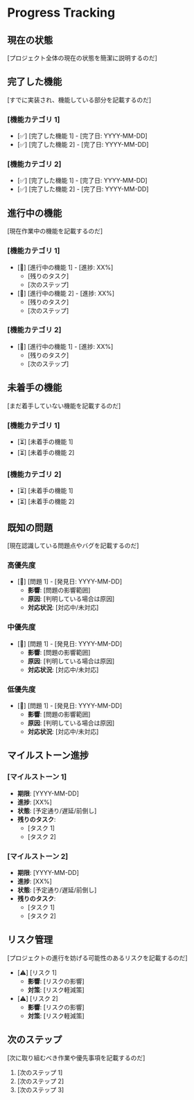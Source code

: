 # Progress Tracking

## 現在の状態

[プロジェクト全体の現在の状態を簡潔に説明するのだ]

## 完了した機能

[すでに実装され、機能している部分を記載するのだ]

### [機能カテゴリ 1]

- [✅] [完了した機能 1] - [完了日: YYYY-MM-DD]
- [✅] [完了した機能 2] - [完了日: YYYY-MM-DD]

### [機能カテゴリ 2]

- [✅] [完了した機能 1] - [完了日: YYYY-MM-DD]
- [✅] [完了した機能 2] - [完了日: YYYY-MM-DD]

## 進行中の機能

[現在作業中の機能を記載するのだ]

### [機能カテゴリ 1]

- [🔄] [進行中の機能 1] - [進捗: XX%]
  - [残りのタスク]
  - [次のステップ]
- [🔄] [進行中の機能 2] - [進捗: XX%]
  - [残りのタスク]
  - [次のステップ]

### [機能カテゴリ 2]

- [🔄] [進行中の機能 1] - [進捗: XX%]
  - [残りのタスク]
  - [次のステップ]

## 未着手の機能

[まだ着手していない機能を記載するのだ]

### [機能カテゴリ 1]

- [⏳] [未着手の機能 1]
- [⏳] [未着手の機能 2]

### [機能カテゴリ 2]

- [⏳] [未着手の機能 1]
- [⏳] [未着手の機能 2]

## 既知の問題

[現在認識している問題点やバグを記載するのだ]

### 高優先度

- [🐛] [問題 1] - [発見日: YYYY-MM-DD]
  - **影響**: [問題の影響範囲]
  - **原因**: [判明している場合は原因]
  - **対応状況**: [対応中/未対応]

### 中優先度

- [🐛] [問題 1] - [発見日: YYYY-MM-DD]
  - **影響**: [問題の影響範囲]
  - **原因**: [判明している場合は原因]
  - **対応状況**: [対応中/未対応]

### 低優先度

- [🐛] [問題 1] - [発見日: YYYY-MM-DD]
  - **影響**: [問題の影響範囲]
  - **原因**: [判明している場合は原因]
  - **対応状況**: [対応中/未対応]

## マイルストーン進捗

### [マイルストーン 1]

- **期限**: [YYYY-MM-DD]
- **進捗**: [XX%]
- **状態**: [予定通り/遅延/前倒し]
- **残りのタスク**:
  - [タスク 1]
  - [タスク 2]

### [マイルストーン 2]

- **期限**: [YYYY-MM-DD]
- **進捗**: [XX%]
- **状態**: [予定通り/遅延/前倒し]
- **残りのタスク**:
  - [タスク 1]
  - [タスク 2]

## リスク管理

[プロジェクトの進行を妨げる可能性のあるリスクを記載するのだ]

- [⚠️] [リスク 1]
  - **影響**: [リスクの影響]
  - **対策**: [リスク軽減策]
- [⚠️] [リスク 2]
  - **影響**: [リスクの影響]
  - **対策**: [リスク軽減策]

## 次のステップ

[次に取り組むべき作業や優先事項を記載するのだ]

1. [次のステップ 1]
2. [次のステップ 2]
3. [次のステップ 3]
